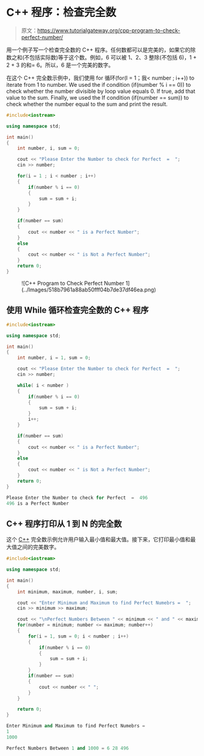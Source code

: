 # C++ 程序：检查完全数

> 原文：<https://www.tutorialgateway.org/cpp-program-to-check-perfect-number/>

用一个例子写一个检查完全数的 C++ 程序。任何数都可以是完美的，如果它的除数之和(不包括实际数)等于这个数。例如，6 可以被 1、2、3 整除(不包括 6)，1 + 2 + 3 的和= 6。所以，6 是一个完美的数字。

在这个 C++ 完全数示例中，我们使用 for 循环(for(I = 1；我< number ; i++)) to iterate from 1 to number. We used the if condition (if(number % i == 0)) to check whether the number divisible by loop value equals 0\. If true, add that value to the sum. Finally, we used the If condition (if(number == sum)) to check whether the number equal to the sum and print the result.

```cpp
#include<iostream>

using namespace std;

int main()
{
	int number, i, sum = 0;

	cout << "Please Enter the Number to check for Perfect  =  ";
	cin >> number;

	for(i = 1 ; i < number ; i++)
	{
		if(number % i == 0)
		{
			sum = sum + i;
		}
	}

	if(number == sum)
	{
		cout << number << " is a Perfect Number";
	}
	else
	{
		cout << number << " is Not a Perfect Number";
	}
 	return 0;
}
```

<figure class="wp-block-image size-large">![C++ Program to Check Perfect Number 1](../Images/518b7961a88ab50fff04b7de37df46ea.png)</figure>

## 使用 While 循环检查完全数的 C++ 程序

```cpp
#include<iostream>

using namespace std;

int main()
{
	int number, i = 1, sum = 0;

	cout << "Please Enter the Number to check for Perfect  =  ";
	cin >> number;

	while( i < number )
	{
		if(number % i == 0)
		{
			sum = sum + i;
		}
		i++;
	}

	if(number == sum)
	{
		cout << number << " is a Perfect Number";
	}
	else
	{
		cout << number << " is Not a Perfect Number";
	}
 	return 0;
}
```

```cpp
Please Enter the Number to check for Perfect  =  496
496 is a Perfect Number
```

## C++ 程序打印从 1 到 N 的完全数

这个 [C++](https://www.tutorialgateway.org/cpp-programs/) 完全数示例允许用户输入最小值和最大值。接下来，它打印最小值和最大值之间的完美数字。

```cpp
#include<iostream>

using namespace std;

int main()
{
	int minimum, maximum, number, i, sum;

	cout << "Enter Minimum and Maximum to find Perfect Numebrs =  ";
	cin >> minimum >> maximum;

	cout << "\nPerfect Numbers Between " << minimum << " and " << maximum << " = ";
	for(number = minimum; number <= maximum; number++)
	{
		for(i = 1, sum = 0; i < number ; i++)
		{
			if(number % i == 0)
			{
				sum = sum + i;
			}
		}
		if(number == sum) 
		{
			cout << number << " ";
		}
	}

 	return 0;
}
```

```cpp
Enter Minimum and Maximum to find Perfect Numebrs =  
1
1000

Perfect Numbers Between 1 and 1000 = 6 28 496 
```